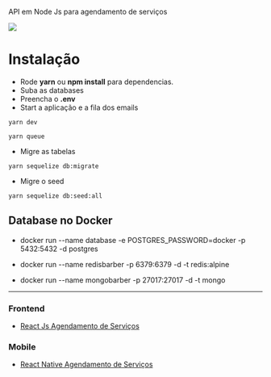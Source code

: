 API em Node Js para agendamento de serviços

<img src=".github/example.gif">

# Instalação

- Rode **yarn** ou **npm install** para dependencias.
- Suba as databases
- Preencha o **.env**
- Start a aplicação e a fila dos emails

```
yarn dev
```

```
yarn queue
```

- Migre as tabelas

```
yarn sequelize db:migrate
```

- Migre o seed

```
yarn sequelize db:seed:all
```

## Database no Docker

- docker run --name database -e POSTGRES_PASSWORD=docker -p 5432:5432 -d postgres

- docker run --name redisbarber -p 6379:6379 -d -t redis:alpine

- docker run --name mongobarber -p 27017:27017 -d -t mongo

---

### Frontend

- <a href="https://github.com/marlonauthority/reactjs-appointments-services">React Js Agendamento de Serviços</a>

### Mobile

- <a href="https://github.com/marlonauthority/react-native-appointments-services">React Native Agendamento de Serviços</a>
